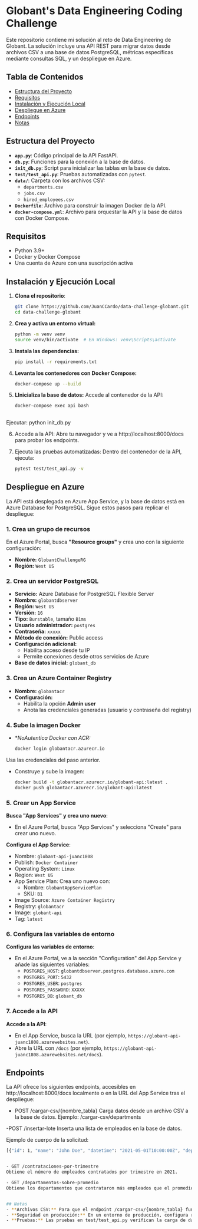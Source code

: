 # Globant's Data Engineering Coding Challenge

Este repositorio contiene mi solución al reto de Data Engineering de Globant. La solución incluye una API REST para migrar datos desde archivos CSV a una base de datos PostgreSQL, métricas específicas mediante consultas SQL, y un despliegue en Azure.

## Tabla de Contenidos

- [Estructura del Proyecto](#estructura-del-proyecto)
- [Requisitos](#requisitos)
- [Instalación y Ejecución Local](#instalación-y-ejecución-local)
- [Despliegue en Azure](#despliegue-en-azure)
- [Endpoints](#endpoints)
- [Notas](#notas)

## Estructura del Proyecto

- **`app.py`**: Código principal de la API FastAPI.
- **`db.py`**: Funciones para la conexión a la base de datos.
- **`init_db.py`**: Script para inicializar las tablas en la base de datos.
- **`test/test_api.py`**: Pruebas automatizadas con `pytest`.
- **`data/`**: Carpeta con los archivos CSV:
  - `departments.csv`
  - `jobs.csv`
  - `hired_employees.csv`
- **`Dockerfile`**: Archivo para construir la imagen Docker de la API.
- **`docker-compose.yml`**: Archivo para orquestar la API y la base de datos con Docker Compose.

## Requisitos

- Python 3.9+
- Docker y Docker Compose
- Una cuenta de Azure con una suscripción activa

## Instalación y Ejecución Local

1. **Clona el repositorio**:
   ```bash
   git clone https://github.com/JuanCCardo/data-challenge-globant.git
   cd data-challenge-globant

2. **Crea y activa un entorno virtual:**
   ```bash
   python -m venv venv
   source venv/bin/activate  # En Windows: venv\Scripts\activate

3. **Instala las dependencias:**
   ```bash
   pip install -r requirements.txt

4. **Levanta los contenedores con Docker Compose:**
   ```bash
   docker-compose up --build

5. **LInicializa la base de datos:**
Accede al contenedor de la API:
   ```bash
   docker-compose exec api bash
    
Ejecutar:
python init_db.py

6. Accede a la API:
Abre tu navegador y ve a http://localhost:8000/docs para probar los endpoints.

7. Ejecuta las pruebas automatizadas:
Dentro del contenedor de la API, ejecuta:
   ```bash
   pytest test/test_api.py -v


## Despliegue en Azure

La API está desplegada en Azure App Service, y la base de datos está en Azure Database for PostgreSQL. Sigue estos pasos para replicar el despliegue:

### 1. Crea un grupo de recursos

En el Azure Portal, busca **"Resource groups"** y crea uno con la siguiente configuración:

- **Nombre:** `GlobantChallengeRG`  
- **Región:** `West US`

### 2. Crea un servidor PostgreSQL

- **Servicio:** Azure Database for PostgreSQL Flexible Server  
- **Nombre:** `globantdbserver`  
- **Región:** `West US`  
- **Versión:** `16`  
- **Tipo:** `Burstable`, tamaño `B1ms`  
- **Usuario administrador:** `postgres`  
- **Contraseña:** `xxxxx`  
- **Método de conexión:** Public access  
- **Configuración adicional:**  
  - Habilita acceso desde tu IP  
  - Permite conexiones desde otros servicios de Azure  
- **Base de datos inicial:** `globant_db`

### 3. Crea un Azure Container Registry

- **Nombre:** `globantacr`  
- **Configuración:**  
  - Habilita la opción **Admin user**  
  - Anota las credenciales generadas (usuario y contraseña del registry)

### 4. Sube la imagen Docker

- **NoAutentica Docker con ACR:*
   ```bash
   docker login globantacr.azurecr.io

Usa las credenciales del paso anterior.
- Construye y sube la imagen:
   ```bash
   docker build -t globantacr.azurecr.io/globant-api:latest .
   docker push globantacr.azurecr.io/globant-api:latest

### 5. Crear un App Service

**Busca "App Services" y crea uno nuevo**:
   - En el Azure Portal, busca "App Services" y selecciona "Create" para crear uno nuevo.

**Configura el App Service**:
   - Nombre: `globant-api-juanc1808`
   - Publish: `Docker Container`
   - Operating System: `Linux`
   - Region: `West US`
   - App Service Plan: Crea uno nuevo con:
     - Nombre: `GlobantAppServicePlan`
     - SKU: `B1`
   - Image Source: `Azure Container Registry`
   - Registry: `globantacr`
   - Image: `globant-api`
   - Tag: `latest`

### 6. Configura las variables de entorno


**Configura las variables de entorno**:
   - En el Azure Portal, ve a la sección "Configuration" del App Service y añade las siguientes variables:
     - `POSTGRES_HOST`: `globantdbserver.postgres.database.azure.com`
     - `POSTGRES_PORT`: `5432`
     - `POSTGRES_USER`: `postgres`
     - `POSTGRES_PASSWORD`: `XXXXX`
     - `POSTGRES_DB`: `globant_db`

### 7. Accede a la API

**Accede a la API**:
   - En el App Service, busca la URL (por ejemplo, `https://globant-api-juanc1808.azurewebsites.net`).
   - Abre la URL con `/docs` (por ejemplo, `https://globant-api-juanc1808.azurewebsites.net/docs`).


## Endpoints
La API ofrece los siguientes endpoints, accesibles en http://localhost:8000/docs localmente o en la URL del App Service tras el despliegue:

- POST /cargar-csv/{nombre_tabla}
Carga datos desde un archivo CSV a la base de datos.
Ejemplo: /cargar-csv/departments

-POST /insertar-lote
Inserta una lista de empleados en la base de datos.

Ejemplo de cuerpo de la solicitud:
   ```bash
   [{"id": 1, "name": "John Doe", "datetime": "2021-05-01T10:00:00Z", "department_id": 1, "job_id": 1}]


- GET /contrataciones-por-trimestre
Obtiene el número de empleados contratados por trimestre en 2021.

- GET /departamentos-sobre-promedio
Obtiene los departamentos que contrataron más empleados que el promedio en 2021.


## Notas
- **Archivos CSV:** Para que el endpoint /cargar-csv/{nombre_tabla} funcione en el despliegue, los archivos CSV (departments.csv, jobs.csv, hired_employees.csv) deben estar disponibles dentro del contenedor o subidos a un almacenamiento en la nube como Azure Blob Storage.
- **Seguridad en producción:** En un entorno de producción, configura reglas de firewall más estrictas para la base de datos y utiliza una red privada (e.g., Azure Virtual Network) para mayor seguridad.
- **Pruebas:** Las pruebas en test/test_api.py verifican la carga de datos CSV y la inserción de empleados en lotes. Asegúrate de ejecutarlas para validar la funcionalidad.